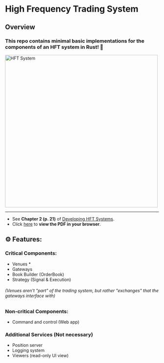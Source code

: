 # High Frequency Trading System 

## Overview

### This repo contains minimal basic implementations for the components of an HFT system in Rust! 🦀

<img width="500" alt="HFT System" src="https://github.com/user-attachments/assets/f50c6784-d11a-482a-abb7-12eaf807c770"/>

---

- See **Chapter 2 (p. 21)** of [Developing HFT Systems](https://github.com/Scriptize/HFTS/blob/main/Resources/Developing-High-Frequency-Trading-Systems-Learn-how-to-implement-high-frequency-trading-from-scratch-with-C%2B%2Bor-Java-basics.pdf).  
- Click [here](https://docs.google.com/viewer?url=https%3A%2F%2Fgithub.com%2FScriptize%2FHFTS%2Fraw%2Fmain%2FResources%2FDeveloping-High-Frequency-Trading-Systems-Learn-how-to-implement-high-frequency-trading-from-scratch-with-C%252B%252Bor-Java-basics.pdf) to **view the PDF in your browser**.

## ⚙️ Features:
### Critical Components:
* Venues *
* Gateways
* Book Builder (OrderBook)
* Strategy (Signal & Execution)
###### (Venues aren't "part" of the trading system, but rather "exchanges" that the gateways interface with) 

### Non-critical Components:
* Command and control (Web app)
### Additional Services (Not necessary)
* Position server
* Logging system
* Viewers (read-only UI view)



